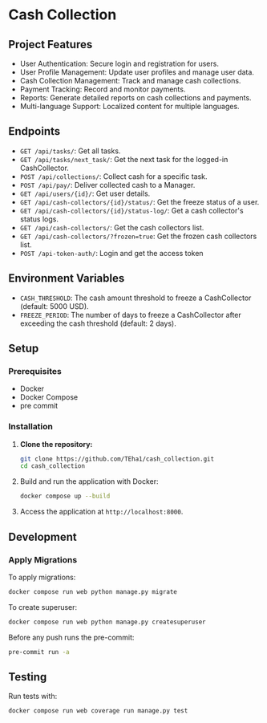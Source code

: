 # Cash Collection

## Project Features
- User Authentication: Secure login and registration for users.
- User Profile Management: Update user profiles and manage user data.
- Cash Collection Management: Track and manage cash collections.
- Payment Tracking: Record and monitor payments.
- Reports: Generate detailed reports on cash collections and payments.
- Multi-language Support: Localized content for multiple languages.

## Endpoints

- `GET /api/tasks/`: Get all tasks.
- `GET /api/tasks/next_task/`: Get the next task for the logged-in CashCollector.
- `POST /api/collections/`: Collect cash for a specific task.
- `POST /api/pay/`: Deliver collected cash to a Manager.
- `GET /api/users/{id}/`: Get user details.
- `GET /api/cash-collectors/{id}/status/`: Get the freeze status of a user.
- `GET /api/cash-collectors/{id}/status-log/`: Get a cash collector's status logs.
- `GET /api/cash-collectors/`: Get the cash collectors list.
- `GET /api/cash-collectors/?frozen=true`: Get the frozen cash collectors list.
- `POST /api-token-auth/`: Login and get the access token

## Environment Variables

- `CASH_THRESHOLD`: The cash amount threshold to freeze a CashCollector (default: 5000 USD).
- `FREEZE_PERIOD`: The number of days to freeze a CashCollector after exceeding the cash threshold (default: 2 days).

## Setup

### Prerequisites
- Docker
- Docker Compose
- pre commit

### Installation
1. **Clone the repository:**
   ```bash
   git clone https://github.com/TEha1/cash_collection.git
   cd cash_collection
   ```
2. Build and run the application with Docker:
    ```sh
    docker compose up --build
    ```

3. Access the application at `http://localhost:8000`.


## Development

### Apply Migrations

To apply migrations:

```sh
docker compose run web python manage.py migrate
```

To create superuser:

```sh
docker compose run web python manage.py createsuperuser
```

Before any push runs the pre-commit:

```sh
pre-commit run -a
```

## Testing

Run tests with:
```bash
docker compose run web coverage run manage.py test
